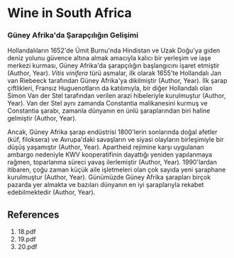 # Wine in South Africa

### Güney Afrika'da Şarapçılığın Gelişimi

Hollandalıların 1652'de Ümit Burnu'nda Hindistan ve Uzak Doğu'ya giden deniz yolunu güvence altına almak amacıyla kalıcı bir yerleşim ve iaşe merkezi kurması, Güney Afrika'da şarapçılığın başlangıcını işaret etmiştir (Author, Year). *Vitis vinifera* türü asmalar, ilk olarak 1655'te Hollandalı Jan van Riebeeck tarafından Güney Afrika'ya dikilmiştir (Author, Year). İlk şarap çiftlikleri, Fransız Huguenotların da katılımıyla, bir diğer Hollandalı olan Simon Van der Stel tarafından verilen arazi hibeleriyle kurulmuştur (Author, Year). Van der Stel aynı zamanda Constantia malikanesini kurmuş ve Constantia şarabı, zamanla dünyanın en ünlü şaraplarından biri haline gelmiştir (Author, Year).

Ancak, Güney Afrika şarap endüstrisi 1800'lerin sonlarında doğal afetler (küf, filoksera) ve Avrupa'daki savaşların ve siyasi olayların birleşimiyle bir düşüş yaşamıştır (Author, Year). Apartheid rejimine karşı uygulanan ambargo nedeniyle KWV kooperatifinin dayattığı yeniden yapılanmaya rağmen, toparlanma süreci yavaş ilerlemiştir (Author, Year). 1990'lardan itibaren, çoğu zaman küçük aile işletmeleri olan çok sayıda yeni şaraphane kurulmuştur (Author, Year). Günümüzde Güney Afrika şarapları birçok pazarda yer almakta ve bazıları dünyanın en iyi şaraplarıyla rekabet edebilmektedir (Author, Year).


## References

1. 18.pdf
2. 19.pdf
3. 20.pdf
